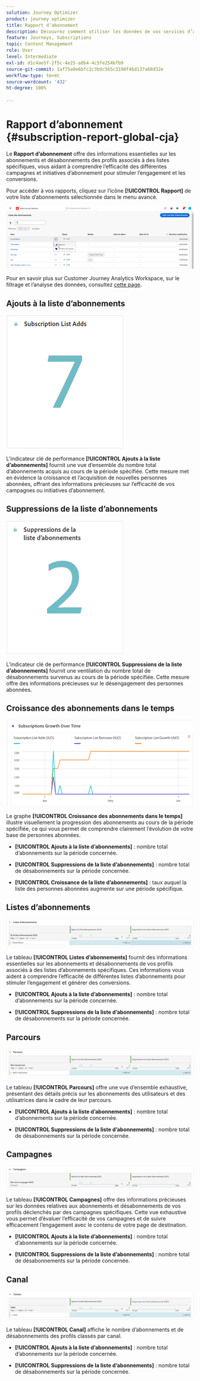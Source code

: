 ```yaml
---
solution: Journey Optimizer
product: journey optimizer
title: Rapport dʼabonnement
description: Découvrez comment utiliser les données de vos services d’abonnement avec le rapport d’abonnement.
feature: Journeys, Subscriptions
topic: Content Management
role: User
level: Intermediate
exl-id: d1c4ae5f-2f5c-4e25-a8b4-4c5fe254bfb9
source-git-commit: 1af75a0e6bfc2c3b9c565c3190f46d137a68d32e
workflow-type: tm+mt
source-wordcount: '432'
ht-degree: 100%

---
```


# Rapport dʼabonnement {#subscription-report-global-cja}

Le **Rapport d’abonnement** offre des informations essentielles sur les abonnements et désabonnements des profils associés à des listes spécifiques, vous aidant à comprendre l’efficacité des différentes campagnes et initiatives d’abonnement pour stimuler l’engagement et les conversions.

Pour accéder à vos rapports, cliquez sur l’icône **[!UICONTROL Rapport]** de votre liste d’abonnements sélectionnée dans le menu avancé.

![](assets/cja-sub-access.png)

Pour en savoir plus sur Customer Journey Analytics Workspace, sur le filtrage et l’analyse des données, consultez [cette page](https://experienceleague.adobe.com/fr/docs/analytics-platform/using/cja-workspace/home).

## Ajouts à la liste dʼabonnements

![](assets/cja-sub-add.png)

L’indicateur clé de performance **[!UICONTROL Ajouts à la liste d’abonnements]** fournit une vue d’ensemble du nombre total d’abonnements acquis au cours de la période spécifiée. Cette mesure met en évidence la croissance et l’acquisition de nouvelles personnes abonnées, offrant des informations précieuses sur l’efficacité de vos campagnes ou initiatives d’abonnement.

## Suppressions de la liste dʼabonnements

![](assets/cja-sub-add-remove.png)

L’indicateur clé de performance **[!UICONTROL Suppressions de la liste d’abonnements]** fournit une ventilation du nombre total de désabonnements survenus au cours de la période spécifiée. Cette mesure offre des informations précieuses sur le désengagement des personnes abonnées.

## Croissance des abonnements dans le temps

![](assets/cja-sub-growth.png)

Le graphe **[!UICONTROL Croissance des abonnements dans le temps]** illustre visuellement la progression des abonnements au cours de la période spécifiée, ce qui vous permet de comprendre clairement l’évolution de votre base de personnes abonnées.

* **[!UICONTROL Ajouts à la liste d’abonnements]** : nombre total dʼabonnements sur la période concernée.

* **[!UICONTROL Suppressions de la liste d’abonnements]** : nombre total de désabonnements sur la période concernée.

* **[!UICONTROL Croissance de la liste d’abonnements]** : taux auquel la liste des personnes abonnées augmente sur une période spécifique.

## Listes dʼabonnements

![](assets/cja-sub-lists.png)

Le tableau **[!UICONTROL Listes d’abonnements]** fournit des informations essentielles sur les abonnements et désabonnements de vos profils associés à des listes d’abonnements spécifiques. Ces informations vous aident à comprendre l’efficacité de différentes listes d’abonnements pour stimuler l’engagement et générer des conversions.

* **[!UICONTROL Ajouts à la liste dʼabonnements]** : nombre total dʼabonnements sur la période concernée.

* **[!UICONTROL Suppressions de la liste dʼabonnements]** : nombre total de désabonnements sur la période concernée.

## Parcours

![](assets/cja-sub-journeys.png)

Le tableau **[!UICONTROL Parcours]** offre une vue d’ensemble exhaustive, présentant des détails précis sur les abonnements des utilisateurs et des utilisatrices dans le cadre de leur parcours.

* **[!UICONTROL Ajouts à la liste dʼabonnements]** : nombre total dʼabonnements sur la période concernée.

* **[!UICONTROL Suppressions de la liste dʼabonnements]** : nombre total de désabonnements sur la période concernée.

## Campagnes

![](assets/cja-sub-campaigns.png)

Le tableau **[!UICONTROL Campagnes]** offre des informations précieuses sur les données relatives aux abonnements et désabonnements de vos profils déclenchés par des campagnes spécifiques. Cette vue exhaustive vous permet d’évaluer l’efficacité de vos campagnes et de suivre efficacement l’engagement avec le contenu de votre page de destination.

* **[!UICONTROL Ajouts à la liste dʼabonnements]** : nombre total dʼabonnements sur la période concernée.

* **[!UICONTROL Suppressions de la liste dʼabonnements]** : nombre total de désabonnements sur la période concernée.

## Canal

![](assets/cja-sub-channels.png)

Le tableau **[!UICONTROL Canal]** affiche le nombre d’abonnements et de désabonnements des profils classés par canal.

* **[!UICONTROL Ajouts à la liste dʼabonnements]** : nombre total dʼabonnements sur la période concernée.

* **[!UICONTROL Suppressions de la liste dʼabonnements]** : nombre total de désabonnements sur la période concernée.
